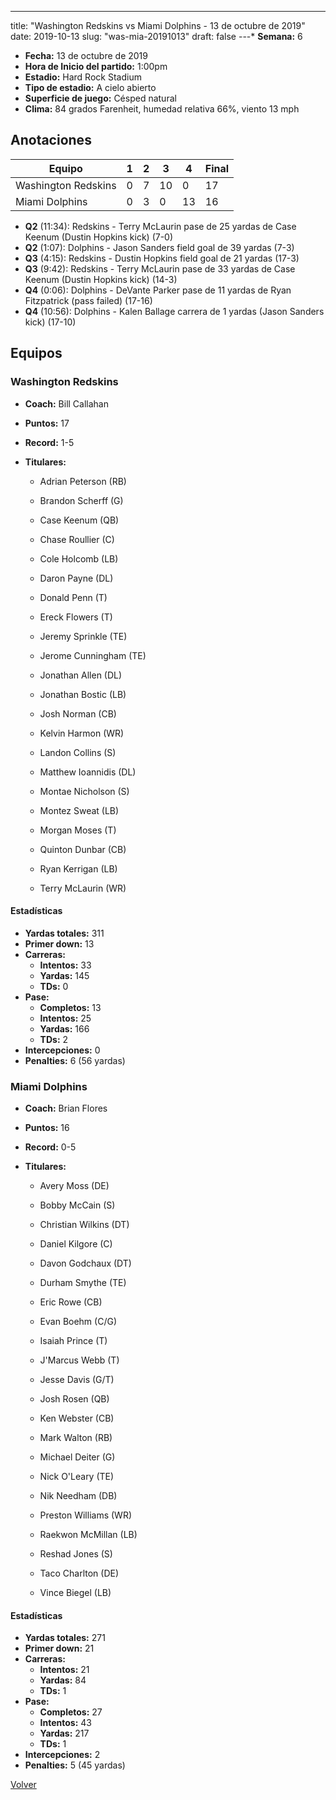 ---
title: "Washington Redskins vs Miami Dolphins - 13 de octubre de 2019"
date: 2019-10-13
slug: "was-mia-20191013"
draft: false
---* **Semana:** 6
* **Fecha:** 13 de octubre de 2019
* **Hora de Inicio del partido:** 1:00pm
* **Estadio:** Hard Rock Stadium
* **Tipo de estadio:** A cielo abierto
* **Superficie de juego:** Césped natural
* **Clima:** 84 grados Farenheit, humedad relativa 66%, viento 13 mph




## Anotaciones
| Equipo | 1 | 2 | 3 | 4 | Final |
|--------|---|---|---|---|-------|
| Washington Redskins  | 0 | 7 | 10 | 0  | 17 |
| Miami Dolphins  | 0 | 3 | 0 | 13  | 16 |
* **Q2** (11:34): Redskins - Terry McLaurin pase de 25 yardas de Case Keenum (Dustin Hopkins kick) (7-0)
* **Q2** (1:07): Dolphins - Jason Sanders field goal de 39 yardas (7-3)
* **Q3** (4:15): Redskins - Dustin Hopkins field goal de 21 yardas (17-3)
* **Q3** (9:42): Redskins - Terry McLaurin pase de 33 yardas de Case Keenum (Dustin Hopkins kick) (14-3)
* **Q4** (0:06): Dolphins - DeVante Parker pase de 11 yardas de Ryan Fitzpatrick (pass failed) (17-16)
* **Q4** (10:56): Dolphins - Kalen Ballage carrera de 1 yardas (Jason Sanders kick) (17-10)


## Equipos


### Washington Redskins
* **Coach:** Bill Callahan
* **Puntos:** 17
* **Record:** 1-5
* **Titulares:** 

  * Adrian Peterson (RB) 

  * Brandon Scherff (G) 

  * Case Keenum (QB) 

  * Chase Roullier (C) 

  * Cole Holcomb (LB) 

  * Daron Payne (DL) 

  * Donald Penn (T) 

  * Ereck Flowers (T) 

  * Jeremy Sprinkle (TE) 

  * Jerome Cunningham (TE) 

  * Jonathan Allen (DL) 

  * Jonathan Bostic (LB) 

  * Josh Norman (CB) 

  * Kelvin Harmon (WR) 

  * Landon Collins (S) 

  * Matthew Ioannidis (DL) 

  * Montae Nicholson (S) 

  * Montez Sweat (LB) 

  * Morgan Moses (T) 

  * Quinton Dunbar (CB) 

  * Ryan Kerrigan (LB) 

  * Terry McLaurin (WR) 

#### Estadísticas
* **Yardas totales:** 311
* **Primer down:** 13
* **Carreras:**
  * **Intentos:** 33
  * **Yardas:** 145
  * **TDs:** 0
* **Pase:**
  * **Completos:** 13
  * **Intentos:** 25
  * **Yardas:** 166
  * **TDs:** 2
* **Intercepciones:** 0
* **Penalties:** 6 (56 yardas)

### Miami Dolphins
* **Coach:** Brian Flores
* **Puntos:** 16
* **Record:** 0-5
* **Titulares:** 

  * Avery Moss (DE) 

  * Bobby McCain (S) 

  * Christian Wilkins (DT) 

  * Daniel Kilgore (C) 

  * Davon Godchaux (DT) 

  * Durham Smythe (TE) 

  * Eric Rowe (CB) 

  * Evan Boehm (C/G) 

  * Isaiah Prince (T) 

  * J'Marcus Webb (T) 

  * Jesse Davis (G/T) 

  * Josh Rosen (QB) 

  * Ken Webster (CB) 

  * Mark Walton (RB) 

  * Michael Deiter (G) 

  * Nick O'Leary (TE) 

  * Nik Needham (DB) 

  * Preston Williams (WR) 

  * Raekwon McMillan (LB) 

  * Reshad Jones (S) 

  * Taco Charlton (DE) 

  * Vince Biegel (LB) 

#### Estadísticas
* **Yardas totales:** 271
* **Primer down:** 21
* **Carreras:**
  * **Intentos:** 21
  * **Yardas:** 84
  * **TDs:** 1
* **Pase:**
  * **Completos:** 27
  * **Intentos:** 43
  * **Yardas:** 217
  * **TDs:** 1
* **Intercepciones:** 2
* **Penalties:** 5 (45 yardas)


[Volver](/historia/2019)
